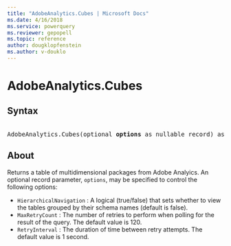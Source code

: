 ```yaml
---
title: "AdobeAnalytics.Cubes | Microsoft Docs"
ms.date: 4/16/2018
ms.service: powerquery
ms.reviewer: gepopell
ms.topic: reference
author: dougklopfenstein
ms.author: v-douklo
---
```

# AdobeAnalytics.Cubes


## Syntax

<pre>  
AdobeAnalytics.Cubes(optional <b>options</b> as nullable record) as table
</pre>

## About
Returns a table of multidimensional packages from Adobe Analyics. An optional record parameter, `options`, may be specified to control the following options: <ul> <li>`HierarchicalNavigation` : A logical (true/false) that sets whether to view the tables grouped by their schema names (default is false).</li> <li>`MaxRetryCount` : The number of retries to perform when polling for the result of the query. The default value is 120.</li> <li>`RetryInterval` : The duration of time between retry attempts. The default value is 1 second.</li> </ul> 